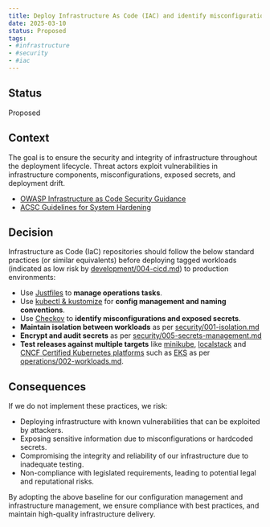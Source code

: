 ```yaml
---
title: Deploy Infrastructure As Code (IAC) and identify misconfiguration
date: 2025-03-10
status: Proposed
tags:
- #infrastructure
- #security
- #iac
---
```


## Status

Proposed

## Context

The goal is to ensure the security and integrity of infrastructure throughout the deployment lifecycle. Threat actors exploit vulnerabilities in infrastructure components, misconfigurations, exposed secrets, and deployment drift.

- [OWASP Infrastructure as Code Security Guidance](https://cheatsheetseries.owasp.org/cheatsheets/Infrastructure_as_Code_Security_Cheat_Sheet.html)
- [ACSC Guidelines for System Hardening](https://www.cyber.gov.au/resources-business-and-government/essential-cybersecurity/ism/cybersecurity-guidelines/guidelines-system-hardening)

## Decision

Infrastructure as Code (IaC) repositories should follow the below standard practices (or similar equivalents) before deploying tagged workloads (indicated as low risk by [development/004-cicd.md](../development/004-cicd.md)) to production environments:

- Use [Justfiles](https://just.systems/man/en/) to **manage operations tasks**.
- Use [kubectl & kustomize](https://kubectl.docs.kubernetes.io/guides/config_management/) for **config management and naming conventions**.
- Use [Checkov](https://www.checkov.io/1.Welcome/Quick%20Start.html) to **identify misconfigurations and exposed secrets**.
- **Maintain isolation between workloads** as per [security/001-isolation.md](../security/001-isolation.md)
- **Encrypt and audit secrets** as per [security/005-secrets-management.md](../security/005-secrets-management.md)
- **Test releases against multiple targets** like [minikube](https://minikube.sigs.k8s.io/docs/handbook/), [localstack](https://docs.localstack.cloud/getting-started/quickstart/) and [CNCF Certified Kubernetes platforms](https://www.cncf.io/training/certification/software-conformance/#logos) such as [EKS](https://docs.aws.amazon.com/eks/latest/userguide/quickstart.html) as per [operations/002-workloads.md](../operations/002-workloads.md).

## Consequences

If we do not implement these practices, we risk:

- Deploying infrastructure with known vulnerabilities that can be exploited by attackers.
- Exposing sensitive information due to misconfigurations or hardcoded secrets.
- Compromising the integrity and reliability of our infrastructure due to inadequate testing.
- Non-compliance with legislated requirements, leading to potential legal and reputational risks.

By adopting the above baseline for our configuration management and infrastructure management, we ensure compliance with best practices, and maintain high-quality infrastructure delivery.
